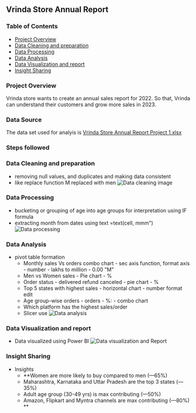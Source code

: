 ## Vrinda Store Annual Report

### Table of Contents
- [Project Overview](#project-overview)
- [Data Cleaning and preparation](#data-cleaning-and-preparation)
- [Data Processing](#data-processing)
- [Data Analysis](#data-analysis)
- [Data Visualization and report](#data-visualization-and-report)
- [Insight Sharing](#insight-sharing)

### Project Overview

Vrinda store wants to create an annual sales report for 2022. So that, Vrinda can understand their customers and grow more sales in 2023.

### Data Source
The data set used for analyis is 
[Vrinda Store Annual Report Project 1.xlsx](https://github.com/Kiransapkal2000/Excel-Project/files/15209415/Vrinda.Store.Annual.Report.Project.1.xlsx)

### Steps followed

###  Data Cleaning and preparation
   - removing null values, and duplicates and making data consistent
   - like replace function M replaced with men
     ![Data cleaning image](https://github.com/Kiransapkal2000/Excel-Project/assets/168325077/2ec46893-fa75-4410-ad2d-90343b15ca78)

### Data Processing
   - bucketing or grouping of age into age groups for interpretation using IF formula
   - extracting month from dates using text =text(cell, mmm")
     ![Data processing](https://github.com/Kiransapkal2000/Excel-Project/assets/168325077/d505dabc-a4e0-4793-b76c-f34bd6c82c74)


### Data Analysis
-  pivot table formation
   - Monthly sales Vs orders combo chart - sec axis function, format axis - number - lakhs to million - 0.00 "M"
   - Men vs Women sales - Pie chart - %
   - Order status - delivered refund canceled - pie chart - %
   - Top 5 states with highest sales - horizontal chart - number format edit
   - Age group-wise orders - orders - %: - combo chart
   - Which platform has the highest sales/order
   - Slicer use
     ![Data analysis](https://github.com/Kiransapkal2000/Excel-Project/assets/168325077/602d0cb1-293b-4b7f-8e7e-e87f5921a2ee)



### Data Visualization and report
   - Data visualized using Power BI
     ![Data visualization and Report](https://github.com/Kiransapkal2000/Excel-Project/assets/168325077/d6e07562-505d-4786-b6d0-20763b24f653)


### Insight Sharing
- Insights
   - **Women are more likely to buy compared to men (—65%)
   - Maharashtra, Karnataka and Uttar Pradesh are the top 3 states (—35%)
   - Adult age group (30-49 yrs) is max contributing (—50%)
   - Amazon, Flipkart and Myntra channels are max contributing (—80%)
**
